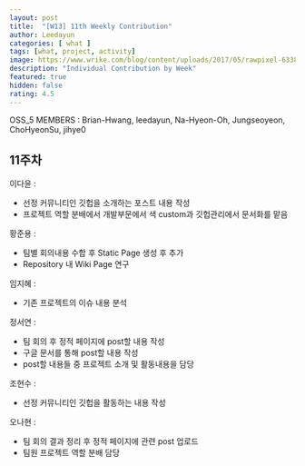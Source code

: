 ```yaml
---	
layout: post	
title:  "[W13] 11th Weekly Contribution"	
author: Leedayun
categories: [ what ]	
tags: [what, project, activity]
image: https://www.wrike.com/blog/content/uploads/2017/05/rawpixel-633847-unsplash.jpg
description: "Individual Contribution by Week"	
featured: true	
hidden: false	
rating: 4.5
---	
```


OSS_5 MEMBERS : Brian-Hwang, leedayun, Na-Hyeon-Oh, Jungseoyeon, ChoHyeonSu, jihye0

## 11주차

이다윤 : 
- 선정 커뮤니티인 깃헙을 소개하는 포스트 내용 작성
- 프로젝트 역할 분배에서 개발부문에서 색 custom과 깃헙관리에서 문서화를 맡음

황준용 : 
- 팀별 회의내용 수합 후  Static Page 생성 후 추가
- Repository 내 Wiki Page 연구

임지혜 : 
- 기존 프로젝트의 이슈 내용 분석

정서연 : 
- 팀 회의 후 정적 페이지에 post할 내용 작성
- 구글 문서를 통해 post할 내용 작성
- post할 내용들 중 프로젝트 소개 및 활동내용을 담당

조현수 :
- 선정 커뮤니티인 깃헙을 활동하는 내용 작성

오나현 : 
- 팀 회의 결과 정리 후 정적 페이지에 관련 post 업로드
- 팀원 프로젝트 역할 분배 담당
